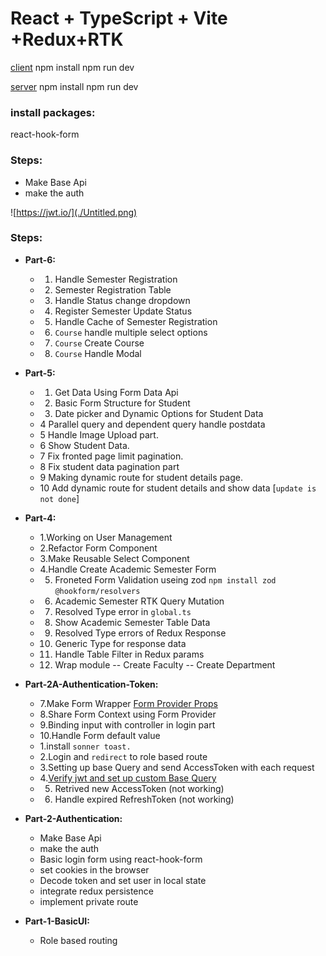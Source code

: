 # React + TypeScript + Vite +Redux+RTK

[client](http://localhost:5173/)
npm install
npm run dev 

[server](http://localhost:5173/)
npm install
npm run dev 

###    install packages:
react-hook-form 
### Steps:

- Make Base Api
- make the auth

![https://jwt.io/](./Untitled.png)


### Steps:

- **Part-6:**
    - 1. Handle Semester Registration
    - 2. Semester Registration Table
    - 3. Handle Status change dropdown
    - 4. Register  Semester Update Status
    - 5. Handle Cache of Semester Registration
    - 6. `Course` handle multiple select options
    - 7. `Course` Create Course
    - 8. `Course` Handle Modal

- **Part-5:**
    - 1. Get Data Using Form Data Api
    - 2. Basic Form Structure for Student
    - 3. Date picker and Dynamic Options for Student Data
    - 4 Parallel query and dependent query handle postdata
    - 5 Handle Image Upload part.
    - 6 Show Student Data.
    - 7 Fix fronted page limit pagination.
    - 8 Fix student data pagination part
    - 9 Making dynamic route for student details page.
    - 10 Add dynamic route for student details and show data [`update is not done`]

- **Part-4:**
    - 1.Working on User Management
    - 2.Refactor Form Component
    - 3.Make Reusable Select Component
    - 4.Handle Create Academic Semester Form
    - 5. Froneted Form Validation useing zod  `npm install zod @hookform/resolvers`
    - 6. Academic Semester RTK Query Mutation
    - 7. Resolved Type error in `global.ts`
    - 8. Show Academic Semester Table Data
    - 9. Resolved Type errors of Redux Response
    - 10. Generic Type for response data
    - 11. Handle Table Filter in Redux params
    - 12. Wrap module
-- Create Faculty
-- Create Department

- **Part-2A-Authentication-Token:**
    - 7.Make Form Wrapper [Form Provider Props](https://react-hook-form.com/docs/formprovider)
    - 8.Share Form Context using Form Provider
    - 9.Binding input with controller in login part
    - 10.Handle Form default value
    - 1.install `sonner toast.`
    - 2.Login and `redirect` to role based route 
    - 3.Setting up base Query and send AccessToken with each request 
    - 4.[Verify jwt and set up custom Base Query](https://redux-toolkit.js.org/rtk-query/usage/customizing-queries)
    - 5. Retrived new AccessToken (not working)
    - 6. Handle expired RefreshToken (not working) 

- **Part-2-Authentication:**
    - Make Base Api
    - make the auth
    - Basic login form using react-hook-form
    - set cookies in the browser 
    - Decode token and set user in local state
    - integrate redux persistence
    - implement private route

- **Part-1-BasicUI:**
    - Role based routing